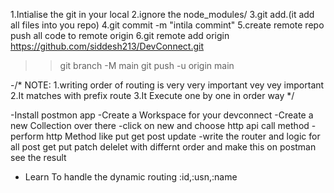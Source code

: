 1.Intialise the git  in your local 
2.ignore the node_modules/
3.git add.(it add all files into you repo)
4.git commit -m "intila commint"
5.create remote repo
push all code to remote origin
 6.git remote add origin https://github.com/siddesh213/DevConnect.git
>> git branch -M main
>> git push -u origin main



-/*
NOTE:
1.writing order of routing is very very important vey vey important
2.It matches with prefix route
3.It Execute one by one in order way
*/



-Install postmon app
-Create a Workspace for your devconnect
-Create a new Collection over there 
-click on new and choose http api call method
-perform http Method like put get post update
-write the router and logic for all post get put patch delelet with differnt order and make this on postman see the result


- Learn To handle the dynamic routing
:id,:usn,:name